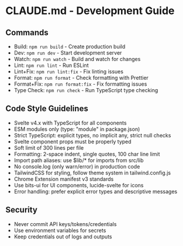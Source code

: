 # CLAUDE.md - Development Guide

## Commands

- Build: `npm run build` - Create production build
- Dev: `npm run dev` - Start development server
- Watch: `npm run watch` - Build and watch for changes
- Lint: `npm run lint` - Run ESLint
- Lint+Fix: `npm run lint:fix` - Fix linting issues
- Format: `npm run format` - Check formatting with Prettier
- Format+Fix: `npm run format:fix` - Fix formatting issues
- Type Check: `npm run check` - Run TypeScript type checking

## Code Style Guidelines

- Svelte v4.x with TypeScript for all components
- ESM modules only (type: "module" in package.json)
- Strict TypeScript: explicit types, no implicit any, strict null checks
- Svelte component props must be properly typed
- Soft limit of 300 lines per file
- Formatting: 2-space indent, single quotes, 100 char line limit
- Import path aliases: use $lib/\* for imports from src/lib
- No console.log (only warn/error) in production code
- TailwindCSS for styling, follow theme system in tailwind.config.js
- Chrome Extension manifest v3 standards
- Use bits-ui for UI components, lucide-svelte for icons
- Error handling: prefer explicit error types and descriptive messages

## Security

- Never commit API keys/tokens/credentials
- Use environment variables for secrets
- Keep credentials out of logs and outputs
